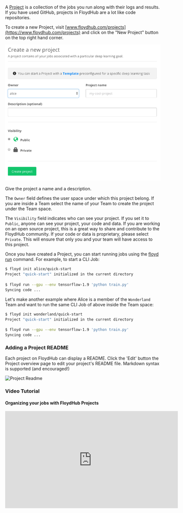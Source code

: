 A [Project]() is a collection of the jobs you run along with their logs and
results. If you have used GitHub, projects in FloydHub are a lot like code
repositories.

To create a new Project, visit [www.floydhub.com/projects](https://www.floydhub.com/projects) and click on the "New Project" button on the top right hand corner.

![Create new project](../../img/create_project/create_project.png)

Give the project a name and a description.

The `Owner` field defines the user space under which this project belong. If you are inside a Team select the name of your Team to create the project under the Team space.

The `Visibility` field indicates who can see your project. If you set it to `Public`, anyone can see your project, your code and data. If you are working on an open source project, this is a great way to share and contribute to the FloydHub community. If your code or data is proprietary, please select `Private`. This will ensure that only you and your team will have access to this project.

Once you have created a Project, you can start running jobs using the [floyd run](../../commands/run) command. For example, to start a CLI Job:

```bash
$ floyd init alice/quick-start
Project "quick-start" initialized in the current directory

$ floyd run --gpu --env tensorflow-1.9 'python train.py'
Syncing code ...
```

Let's make another example where Alice is a member of the `Wonderland` Team and want to run the same CLI Job of above inside the Team space:

```bash
$ floyd init wonderland/quick-start
Project "quick-start" initialized in the current directory

$ floyd run --gpu --env tensorflow-1.9 'python train.py'
Syncing code ...
```

### Adding a Project README

Each project on FloydHub can display a README. Click the 'Edit' button the Project overview page to edit your project's README file. Markdown syntax is supported (and encouraged!)

![Project Readme](../../img/readmegif.gif)

### Video Tutorial
#### Organizing your jobs with FloydHub Projects

<iframe width="560" height="315" src="https://www.youtube.com/embed/NTGIQ2iU_tc?rel=0" frameborder="0" gesture="media" allow="encrypted-media" allowfullscreen></iframe>
